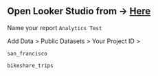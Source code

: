 ## Open Looker Studio from -> [Here](https://lookerstudio.google.com/overview)

Name your report `Analytics Test`

Add Data > Public Datasets > Your Project ID > 
```
san_francisco
```
```
bikeshare_trips
```
